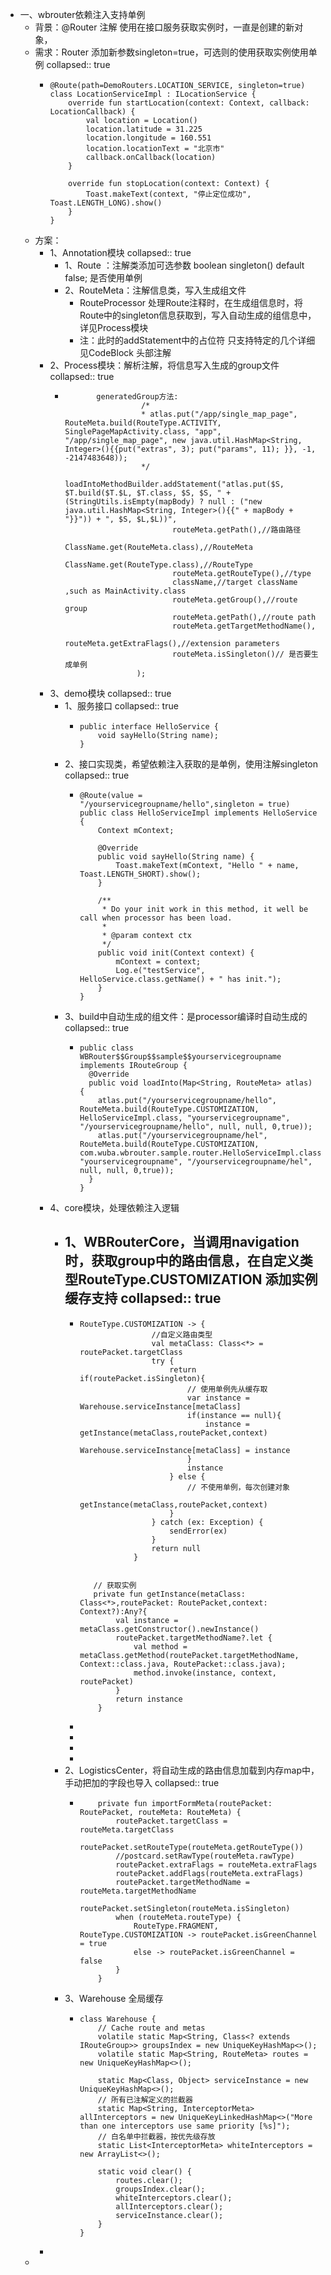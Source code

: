 - 一、wbrouter依赖注入支持单例
	- 背景：@Router 注解 使用在接口服务获取实例时，一直是创建的新对象，
	- 需求：Router 添加新参数singleton=true，可选则的使用获取实例使用单例
	  collapsed:: true
		- ```
		  @Route(path=DemoRouters.LOCATION_SERVICE, singleton=true)
		  class LocationServiceImpl : ILocationService {
		      override fun startLocation(context: Context, callback: LocationCallback) {
		          val location = Location()
		          location.latitude = 31.225
		          location.longitude = 160.551
		          location.locationText = "北京市"
		          callback.onCallback(location)
		      }
		  
		      override fun stopLocation(context: Context) {
		          Toast.makeText(context, "停止定位成功", Toast.LENGTH_LONG).show()
		      }
		  }
		  ```
	- 方案：
		- 1、Annotation模块
		  collapsed:: true
			- 1、Route ：注解类添加可选参数 boolean singleton() default false; 是否使用单例
			- 2、RouteMeta：注解信息类，写入生成组文件
				- RouteProcessor 处理Route注释时，在生成组信息时，将Route中的singleton信息获取到，写入自动生成的组信息中，详见Process模块
				- 注：此时的addStatement中的占位符 只支持特定的几个详细见CodeBlock 头部注解
		- 2、Process模块：解析注解，将信息写入生成的group文件
		  collapsed:: true
			- ```
			         generatedGroup方法:          
			                   /*
			                   * atlas.put("/app/single_map_page", RouteMeta.build(RouteType.ACTIVITY, SinglePageMapActivity.class, "app", "/app/single_map_page", new java.util.HashMap<String, Integer>(){{put("extras", 3); put("params", 11); }}, -1, -2147483648));
			                   */
			                  loadIntoMethodBuilder.addStatement("atlas.put($S, $T.build($T.$L, $T.class, $S, $S, " + (StringUtils.isEmpty(mapBody) ? null : ("new java.util.HashMap<String, Integer>(){{" + mapBody + "}}")) + ", $S, $L,$L))",
			                          routeMeta.getPath(),//路由路径
			                          ClassName.get(RouteMeta.class),//RouteMeta
			                          ClassName.get(RouteType.class),//RouteType
			                          routeMeta.getRouteType(),//type
			                          className,//target className ,such as MainActivity.class
			                          routeMeta.getGroup(),//route group
			                          routeMeta.getPath(),//route path
			                          routeMeta.getTargetMethodName(),
			                          routeMeta.getExtraFlags(),//extension parameters
			                          routeMeta.isSingleton()// 是否要生成单例
			                  );
			  ```
		- 3、demo模块
		  collapsed:: true
			- 1、服务接口
			  collapsed:: true
				- ```
				  public interface HelloService {
				      void sayHello(String name);
				  }
				  ```
			- 2、接口实现类，希望依赖注入获取的是单例，使用注解singleton
			  collapsed:: true
				- ```
				  @Route(value = "/yourservicegroupname/hello",singleton = true)
				  public class HelloServiceImpl implements HelloService {
				      Context mContext;
				  
				      @Override
				      public void sayHello(String name) {
				          Toast.makeText(mContext, "Hello " + name, Toast.LENGTH_SHORT).show();
				      }
				  
				      /**
				       * Do your init work in this method, it well be call when processor has been load.
				       *
				       * @param context ctx
				       */
				      public void init(Context context) {
				          mContext = context;
				          Log.e("testService", HelloService.class.getName() + " has init.");
				      }
				  }
				  ```
			- 3、build中自动生成的组文件：是processor编译时自动生成的
			  collapsed:: true
				- ```
				  public class WBRouter$$Group$$sample$$yourservicegroupname implements IRouteGroup {
				    @Override
				    public void loadInto(Map<String, RouteMeta> atlas) {
				      atlas.put("/yourservicegroupname/hello", RouteMeta.build(RouteType.CUSTOMIZATION, HelloServiceImpl.class, "yourservicegroupname", "/yourservicegroupname/hello", null, null, 0,true));
				      atlas.put("/yourservicegroupname/hel", RouteMeta.build(RouteType.CUSTOMIZATION, com.wuba.wbrouter.sample.router.HelloServiceImpl.class, "yourservicegroupname", "/yourservicegroupname/hel", null, null, 0,true));
				    }
				  }
				  ```
		- 4、core模块，处理依赖注入逻辑
			- 1、WBRouterCore，当调用navigation时，获取group中的路由信息，在自定义类型RouteType.CUSTOMIZATION 添加实例缓存支持
			  collapsed:: true
				-
				- ```
				  RouteType.CUSTOMIZATION -> {
				                  //自定义路由类型
				                  val metaClass: Class<*> = routePacket.targetClass
				                  try {
				                      return if(routePacket.isSingleton){
				                          // 使用单例先从缓存取
				                          var instance = Warehouse.serviceInstance[metaClass]
				                          if(instance == null){
				                              instance = getInstance(metaClass,routePacket,context)
				                              Warehouse.serviceInstance[metaClass] = instance
				                          }
				                          instance
				                      } else {
				                          // 不使用单例，每次创建对象
				                          getInstance(metaClass,routePacket,context)
				                      }
				                  } catch (ex: Exception) {
				                      sendError(ex)
				                  }
				                  return null
				              }
				              
				              
				     // 获取实例         
				     private fun getInstance(metaClass: Class<*>,routePacket: RoutePacket,context: Context?):Any?{
				          val instance = metaClass.getConstructor().newInstance()
				          routePacket.targetMethodName?.let {
				              val method = metaClass.getMethod(routePacket.targetMethodName, Context::class.java, RoutePacket::class.java);
				              method.invoke(instance, context, routePacket)
				          }
				          return instance
				      }
				  ```
				-
				-
				-
				-
			- 2、LogisticsCenter，将自动生成的路由信息加载到内存map中，手动把加的字段也导入
			  collapsed:: true
				- ```
				      private fun importFormMeta(routePacket: RoutePacket, routeMeta: RouteMeta) {
				          routePacket.targetClass = routeMeta.targetClass
				          routePacket.setRouteType(routeMeta.getRouteType())
				          //postcard.setRawType(routeMeta.rawType)
				          routePacket.extraFlags = routeMeta.extraFlags
				          routePacket.addFlags(routeMeta.extraFlags)
				          routePacket.targetMethodName = routeMeta.targetMethodName
				          routePacket.setSingleton(routeMeta.isSingleton)
				          when (routeMeta.routeType) {
				              RouteType.FRAGMENT, RouteType.CUSTOMIZATION -> routePacket.isGreenChannel = true
				              else -> routePacket.isGreenChannel = false
				          }
				      }
				  ```
			- 3、Warehouse 全局缓存
				- ```
				  class Warehouse {
				      // Cache route and metas
				      volatile static Map<String, Class<? extends IRouteGroup>> groupsIndex = new UniqueKeyHashMap<>();
				      volatile static Map<String, RouteMeta> routes = new UniqueKeyHashMap<>();
				  
				      static Map<Class, Object> serviceInstance = new UniqueKeyHashMap<>();
				      // 所有已注解定义的拦截器
				      static Map<String, InterceptorMeta> allInterceptors = new UniqueKeyLinkedHashMap<>("More than one interceptors use same priority [%s]");
				      // 白名单中拦截器，按优先级存放
				      static List<InterceptorMeta> whiteInterceptors = new ArrayList<>();
				  
				      static void clear() {
				          routes.clear();
				          groupsIndex.clear();
				          whiteInterceptors.clear();
				          allInterceptors.clear();
				          serviceInstance.clear();
				      }
				  }
				  ```
		-
	-